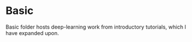 # Basic

Basic folder hosts deep-learning work from introductory tutorials, which I have expanded upon.
